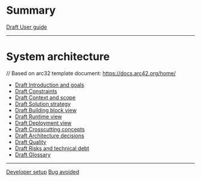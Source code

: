 # Summary

[Draft User guide]()

---

# System architecture
// Based on arc32 template document: https://docs.arc42.org/home/
- [Draft Introduction and goals](./architecture/1_introduction_and_goals.md)
- [Draft Constraints](./architecture/2_constraints.md)
- [Draft Context and scope](./architecture/3_context_and_scope.md)
- [Draft Solution strategy]()
- [Draft Building block view]()
- [Draft Runtime view]()
- [Draft Deployment view]()
- [Draft Crosscutting concepts]()
- [Draft Architecture decisions](./architecture/9_architecture_decisions.md)
- [Draft Quality]()
- [Draft Risks and technical debt]()
- [Draft Glossary](./architecture/12_glossary.md)

---

[Developer setup](./developer_setup.md)
[Bug avoided](./bug_avoided.md)